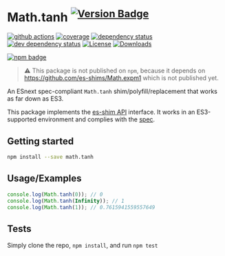 # Math.tanh <sup>[![Version Badge][npm-version-svg]][package-url]</sup>

[![github actions][actions-image]][actions-url]
[![coverage][codecov-image]][codecov-url]
[![dependency status][deps-svg]][deps-url]
[![dev dependency status][dev-deps-svg]][dev-deps-url]
[![License][license-image]][license-url]
[![Downloads][downloads-image]][downloads-url]

[![npm badge][npm-badge-png]][package-url]

> :warning: This package is not published on `npm`, because it depends on https://github.com/es-shims/Math.expm1 which is not published yet.

An ESnext spec-compliant `Math.tanh` shim/polyfill/replacement that works as far down as ES3.

This package implements the [es-shim API](https://github.com/es-shims/api) interface. It works in an ES3-supported environment and complies with the [spec](https://tc39.es/ecma262/#sec-map-objects).

## Getting started

```sh
npm install --save math.tanh
```

## Usage/Examples

```js
console.log(Math.tanh(0)); // 0
console.log(Math.tanh(Infinity)); // 1
console.log(Math.tanh(1)); // 0.7615941559557649
```

## Tests
Simply clone the repo, `npm install`, and run `npm test`

[package-url]: https://npmjs.org/package/math.tanh
[npm-version-svg]: https://versionbadg.es/es-shims/Math.tanh.svg
[deps-svg]: https://david-dm.org/es-shims/Math.tanh.svg
[deps-url]: https://david-dm.org/es-shims/Math.tanh
[dev-deps-svg]: https://david-dm.org/es-shims/Math.tanh/dev-status.svg
[dev-deps-url]: https://david-dm.org/es-shims/Math.tanh#info=devDependencies
[npm-badge-png]: https://nodei.co/npm/math.tanh.png?downloads=true&stars=true
[license-image]: https://img.shields.io/npm/l/math.tanh.svg
[license-url]: LICENSE
[downloads-image]: https://img.shields.io/npm/dm/math.tanh.svg
[downloads-url]: https://npm-stat.com/charts.html?package=math.tanh
[codecov-image]: https://codecov.io/gh/es-shims/Math.tanh/branch/main/graphs/badge.svg
[codecov-url]: https://app.codecov.io/gh/es-shims/Math.tanh/
[actions-image]: https://img.shields.io/endpoint?url=https://github-actions-badge-u3jn4tfpocch.runkit.sh/es-shims/Math.tanh
[actions-url]: https://github.com/es-shims/Math.tanh/actions
